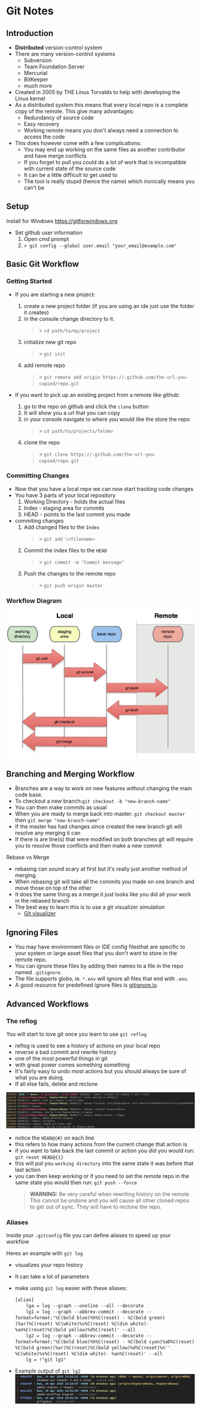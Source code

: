 # Git Notes #

## Introduction ##

* **Distributed** version-control system
* There are many version-control systems
  * Subversion
  * Team Foundation Server
  * Mercurial
  * BitKeeper
  * much more
* Created in 2005 by THE Linus Torvalds to help with developing the Linux kernel
* As a distributed system this means that every local repo is a complete copy of the remote. This give many advantages:
  * Redundancy of source code
  * Easy recovery
  * Working remote means you don't always need a connection to access the code
* This does however come with a few complications:
  * You may end up working on the same files as another contributor and have merge conflicts
  * If you forget to pull you could do a lot of work that is incompatible with current state of the source code
  * It can be a little difficult to get used to
  * The tool is really stupid (hence the name) which ironically means you can't be

## Setup ##

Install for Windows https://gitforwindows.org

* Set github user information
  1. Open cmd prompt
  2. `> git config --global user.email "your_email@example.com"`

## Basic Git Workflow ##

### Getting Started ###

* If you are starting a new project:
  1. create a new project folder (if you are using an ide just use the folder it creates)
  2. in the console change directory to it.
        >\> `cd path/to/my/project`
  3. initialize new git repo
        >\> `git init`
  4. add remote repo
        >\> `git remote add origin https://.github.com/the-url-you-copied/repo.git`

* If you want to pick up an existing project from a remote like github:
  1. go to the repo on github and click the `clone` button
  2. It will show you a url that you can copy
  3. in your console navigate to where you would like the store the repo
        >\> `cd path/to/projects/folder`
  4. clone the repo
        >\> `git clone https://.github.com/the-url-you-copied/repo.git`

### Committing Changes ###

* Now that you have a local repo we can now start tracking code changes
* You have 3 parts of your local repository
  1. Working Directory - holds the actual files
  2. Index - staging area for commits
  3. HEAD - points to the last commit you made
* commiting changes
    1. Add changed files to the `Index`
        >\> `git add \<filename>`
    2. Commit the index files to the `HEAD`
        >\> `git commit -m "Commit message"`
    3. Push the changes to the remote repo
        >\> `git push origin master`

### Workflow Diagram ###

![git workflow diagram](images/git-workflow.png "git workflow diagram")

## Branching and Merging Workflow ##

* Branches are a way to work on new features without changing the main code base.
* To checkout a new branch:`git checkout -b "new-branch-name"`
* You can then make commits as usual
* When you are ready to merge back into master: `git checkout master` then `git merge "new-branch-name"`
* If the master has had changes since created the new branch git will resolve any merging it can
* If there is are line(s) that were modified on both branches git will require you to resolve those conflicts and then make a new commit

Rebase vs Merge

* rebasing can sound scary at first but it's really just another method of merging.
* When rebasing git will take all the commits you made on one branch and move those on top of the other
* It does the same thing as a merge it just looks like you did all your work in the rebased branch
* The best way to learn this is to use a git visualizer simulation 
  * [Git visualizer](https://git-school.github.io/visualizing-git/)

## Ignoring Files ##

* You may have environment files or IDE config filesthat are specific to your system or large asset files that you don't want to store in the remote repo.
* You can ignore these files by adding their names to a file in the repo named `.gitignore`. 
* The file supports globs, ie. `*.env` will ignore 
all files that end with `.env`.
* A good resource for predefined ignore files is [gitignore.io](https://gitignore.io).

## Advanced Workflows ##

### The reflog ###

You will start to love git once you learn to use `git reflog`

* reflog is used to see a history of actions on your local repo
* reverse a bad commit and rewrite history
* one of the most powerful things in git
* with great power comes something something
* It's fairly easy to undo most actions but you should always be sure of what you are doing.
* If all else fails, delete and reclone

![git reflog](images/git-reflog.png)

* notice the `HEAD@{#}` on each line
* this refers to how many actions from the current change that action is
* if you want to take back the last commit or action you did you would run:
  `git reset HEAD@{1}`
* this will put you `working directory` into the same state it was before that last action
* you can then keep working or if you need to set the remote repo in the same state you would then run:
  `git push --force` 
  >**WARNING:** Be very careful when rewriting history on the remote. This cannot be undone and you will cause all other cloned repos to get out of sync. They will have to reclone the repo.

### Aliases ###

Inside your `.gitconfig` file you can define aliases to speed up your workflow

Heres an example with `git log`

* visualizes your repo history
* It can take a lot of parameters
* make using `git log` easier with these aliases:

    ```(config)
    [alias]
        lga = log --graph --oneline --all --decorate
        lg1 = log --graph --abbrev-commit --decorate --format=format:'%C(bold blue)%h%C(reset) - %C(bold green)(%ar)%C(reset) %C(white)%s%C(reset) %C(dim white)- %an%C(reset)%C(bold yellow)%d%C(reset)' --all
        lg2 = log --graph --abbrev-commit --decorate --format=format:'%C(bold blue)%h%C(reset) - %C(bold cyan)%aD%C(reset) %C(bold green)(%ar)%C(reset)%C(bold yellow)%d%C(reset)%n''          %C(white)%s%C(reset) %C(dim white)- %an%C(reset)' --all
        lg = !"git lg1"
    ```

* Example output of `git lg2`
  ![git lg2](images/git-lg2.png)

